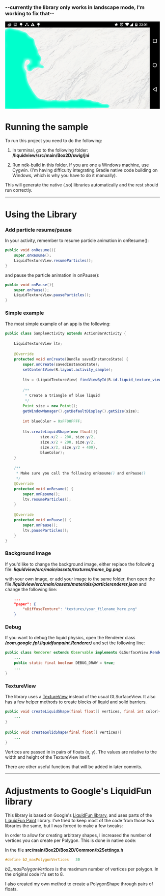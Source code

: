 ### **--currently the library only works in landscape mode, I'm working to fix that--**

![Sample liquid](screenshots/Screenshot_1.png)

# Running the sample
To run this project you need to do the following:

1. In terminal, go to the following folder:
**<project root>/liquidview/src/main/Box2D/swig/jni**

2. Run ndk-build in this folder. If you are one a Windows machine, use Cygwin.
(I'm having difficulty integrating Gradle native code building on Windows, which is why you have to do it manually).

This will generate the native (.so) libraries automatically and the rest should run correctly.

***

# Using the Library

### Add particle resume/pause
In your activity, remember to resume particle animation in onResume():

```java
public void onResume(){
    super.onResume();
    LiquidTextureView.resumeParticles();
}
```

and pause the particle animation in onPause():

```java
public void onPause(){
    super.onPause();
    LiquidTextureView.pauseParticles();
}
```

### Simple example
The most simple example of an app is the following:

```java
public class SampleActivity extends ActionBarActivity {

    LiquidTextureView ltv;

    @Override
    protected void onCreate(Bundle savedInstanceState) {
        super.onCreate(savedInstanceState);
        setContentView(R.layout.activity_sample);

        ltv = (LiquidTextureView) findViewById(R.id.liquid_texture_view);

        /**
         * Create a triangle of blue liquid
         */
        Point size = new Point();
        getWindowManager().getDefaultDisplay().getSize(size);

        int blueColor = 0xFF00FFFF;

        ltv.createLiquidShape(new float[]{
                size.x/2 - 200, size.y/2,
                size.x/2 + 200, size.y/2,
                size.x/2, size.y/2 + 400},
                blueColor);
    }

    /**
     * Make sure you call the following onResume() and onPause()
     */
    @Override
    protected void onResume() {
        super.onResume();
        ltv.resumeParticles();
    }

    @Override
    protected void onPause() {
        super.onPause();
        ltv.pauseParticles();
    }
}
```

### Background image
If you'd like to change the background image, either replace the following file:
**_liquidview/src/main/assets/textures/home_bg.png_**

with your own image, or add your image to the same folder, then open the file
**_liquidview/src/main/assets/materials/particlerenderer.json_**
and change the following line:

```json
    ...
    "paper": {
        "uDiffuseTexture": "textures/your_filename_here.png"
    }
```


### Debug
If you want to debug the liquid physics, open the Renderer class
**_(com.google.fpl.liquidfunpaint.Renderer)_**
and set the following line:

```java
public class Renderer extends Observable implements GLSurfaceView.Renderer{
    ...
    public static final boolean DEBUG_DRAW = true;
    ...
}
```


### TextureView
The library uses a [TextureView](http://developer.android.com/reference/android/view/TextureView.html) instead of the usual GLSurfaceView.
It also has a few helper methods to create blocks of liquid and solid barriers.

```java
public void createLiquidShape(final float[] vertices, final int color){
    ...
}

public void createSolidShape(final float[] vertices){
    ...
}
```

Vertices are passed in in pairs of floats (x, y). The values are relative to the width and height of the TextureView itself.

There are other useful functions that will be added in later commits.

***

# Adjustments to Google's LiquidFun library
This library is based on Google's [LiquidFun library](http://google.github.io/liquidfun/), and uses parts of the [LiquidFun Paint](http://google.github.io/LiquidFunPaint/) library.
I've tried to keep most of the code from those two libraries the same, but I was forced to make a few tweaks:

In order to allow for creating arbitrary shapes, I increased the number of vertices you can create per Polygon. This is done in native code:

In the file **src/main/Box2D/Box2D/Common/b2Settings.h**

```cpp
#define b2_maxPolygonVertices	30
```

_b2_maxPolygonVertices_ is the maximum number of vertices per polygon. In the original code it's set to 8.

I also created my own method to create a PolygonShape through pairs of floats.